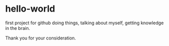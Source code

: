 # hello-world
first project for github
doing things, talking about myself, getting knowledge in the brain.

Thank you for your consideration. 
